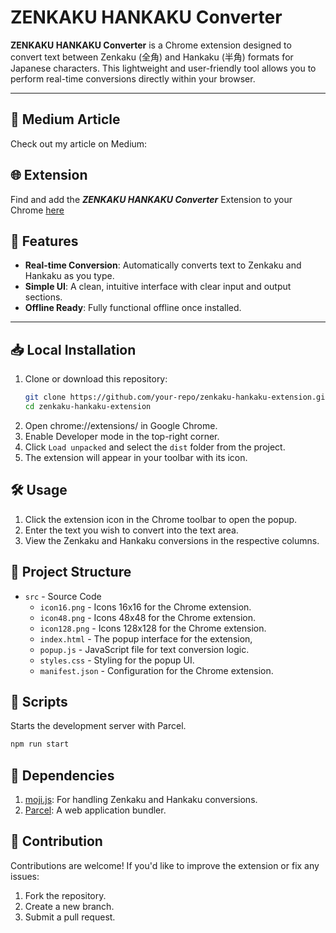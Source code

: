 # ZENKAKU HANKAKU Converter

**ZENKAKU HANKAKU Converter** is a Chrome extension designed to convert text between Zenkaku (全角) and Hankaku (半角)
formats for Japanese characters.
This lightweight and user-friendly tool allows you to perform real-time conversions directly within your browser.

---

## 📝 Medium Article

Check out my article on Medium: 

## 🌐 Extension

Find and add the ***ZENKAKU HANKAKU Converter*** Extension to your Chrome [here](https://chromewebstore.google.com/detail/zenkaku-hankaku-converter/olgeeoaipkkmncidfopkldngijngakkd?authuser=0&hl=en)

## 🚀 Features

- **Real-time Conversion**: Automatically converts text to Zenkaku and Hankaku as you type.
- **Simple UI**: A clean, intuitive interface with clear input and output sections.
- **Offline Ready**: Fully functional offline once installed.

---

## 📥 Local Installation

1. Clone or download this repository:
   ```bash
   git clone https://github.com/your-repo/zenkaku-hankaku-extension.git
   cd zenkaku-hankaku-extension
2. Open chrome://extensions/ in Google Chrome.
3. Enable Developer mode in the top-right corner.
4. Click `Load unpacked` and select the `dist` folder from the project.
5. The extension will appear in your toolbar with its icon.

## 🛠 Usage

1. Click the extension icon in the Chrome toolbar to open the popup.
2. Enter the text you wish to convert into the text area.
3. View the Zenkaku and Hankaku conversions in the respective columns.

## 📂 Project Structure

* `src` - Source Code
    * `icon16.png` - Icons 16x16 for the Chrome extension.
    * `icon48.png` - Icons 48x48 for the Chrome extension.
    * `icon128.png` - Icons 128x128 for the Chrome extension.
    * `index.html` - The popup interface for the extension,
    * `popup.js` - JavaScript file for text conversion logic.
    * `styles.css` - Styling for the popup UI.
    * `manifest.json` - Configuration for the Chrome extension.

## 📜 Scripts

Starts the development server with Parcel.

```bash
npm run start
```

## 🔗 Dependencies

1. [moji.js](https://www.npmjs.com/package/moji): For handling Zenkaku and Hankaku conversions.
2. [Parcel](https://parceljs.org/): A web application bundler.

## 🤝 Contribution

Contributions are welcome! If you'd like to improve the extension or fix any issues:

1. Fork the repository.
2. Create a new branch.
3. Submit a pull request.
